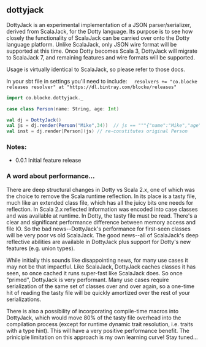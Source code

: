 ## dottyjack

DottyJack is an experimental implementation of a JSON parser/serializer, derived from ScalaJack, for the Dotty language.  Its purpose is to see how closely the functionality of ScalaJack can be carried over onto the Dotty language platform.  Unlike ScalaJack, only JSON wire format will be supported at this time.  Once Dotty becomes Scala 3, DottyJack will migrate to ScalaJack 7, and remaining features and wire formats will be supported.

Usage is virtually identical to ScalaJack, so please refer to those docs.

In your sbt file in settings you'll need to include:  ```  resolvers += "co.blocke releases resolver" at "https://dl.bintray.com/blocke/releases"```

```scala
import co.blocke.dottyjack._

case class Person(name: String, age: Int)

val dj = DottyJack()
val js = dj.render(Person("Mike",34))  // js == """{"name":"Mike","age":34}"""
val inst = dj.render[Person](js) // re-constitutes original Person
```


### Notes:

* 0.0.1 Initial feature release


### A word about performance...
There are deep structural changes in Dotty vs Scala 2.x, one of which was the choice to remove the Scala runtime reflection.  In its place is a tasty file, much like an extended class file, which has all the juicy bits one needs for reflection.  In Scala 2.x reflected information was encoded into case classes and was available at runtime.  In Dotty, the tasty file must be read.  There's a clear and significant performance difference between memory access and file IO.  So the bad news--DottyJack's performance for first-seen classes will be very poor vs old ScalaJack.  The good news--all of ScalaJack's deep reflective abilities are available in DottyJack plus support for Dotty's new features (e.g. union types).

While initially this sounds like disappointing news, for many use cases it may not be that impactful.  Like ScalaJack, DottyJack caches classes it has seen, so once cached it runs super-fast like ScalaJack does.  So once "primed", DottyJack is very performant.  Many use cases require serialization of the same set of classes over and over again, so a one-time hit of reading the tasty file will be quickly amortized over the rest of your serializations.

There is also a possibility of incorporating compile-time macros into DottyJack, which would move 80% of the tasty file overhead into the compilation process (except for runtime dynamic trait resolution, i.e. traits with a type hint).  This will have a very positive performance benefit.  The priniciple limitation on this approach is my own learning curve!  Stay tuned...
